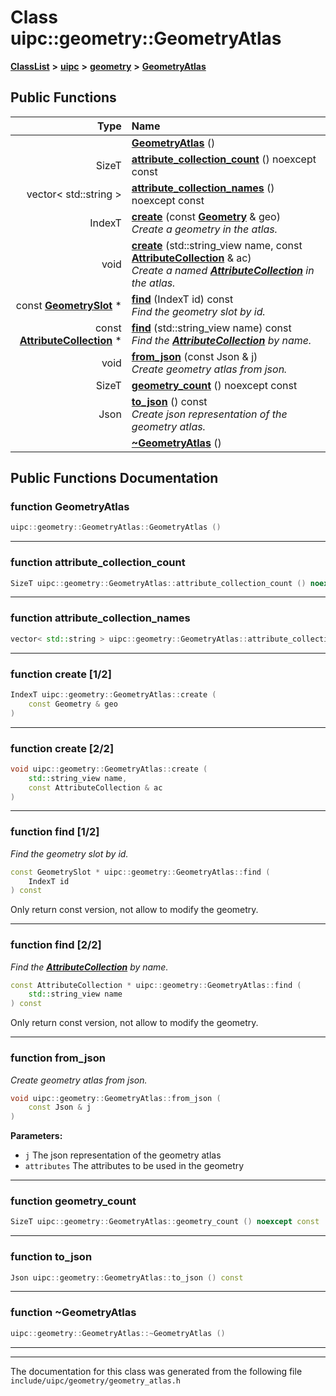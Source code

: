 

# Class uipc::geometry::GeometryAtlas



[**ClassList**](annotated.md) **>** [**uipc**](namespaceuipc.md) **>** [**geometry**](namespaceuipc_1_1geometry.md) **>** [**GeometryAtlas**](classuipc_1_1geometry_1_1_geometry_atlas.md)










































## Public Functions

| Type | Name |
| ---: | :--- |
|   | [**GeometryAtlas**](#function-geometryatlas) () <br> |
|  SizeT | [**attribute\_collection\_count**](#function-attribute_collection_count) () noexcept const<br> |
|  vector&lt; std::string &gt; | [**attribute\_collection\_names**](#function-attribute_collection_names) () noexcept const<br> |
|  IndexT | [**create**](#function-create-12) (const [**Geometry**](classuipc_1_1geometry_1_1_geometry.md) & geo) <br>_Create a geometry in the atlas._  |
|  void | [**create**](#function-create-22) (std::string\_view name, const [**AttributeCollection**](classuipc_1_1geometry_1_1_attribute_collection.md) & ac) <br>_Create a named_ [_**AttributeCollection**_](classuipc_1_1geometry_1_1_attribute_collection.md) _in the atlas._ |
|  const [**GeometrySlot**](classuipc_1_1geometry_1_1_geometry_slot.md) \* | [**find**](#function-find-12) (IndexT id) const<br>_Find the geometry slot by id._  |
|  const [**AttributeCollection**](classuipc_1_1geometry_1_1_attribute_collection.md) \* | [**find**](#function-find-22) (std::string\_view name) const<br>_Find the_ [_**AttributeCollection**_](classuipc_1_1geometry_1_1_attribute_collection.md) _by name._ |
|  void | [**from\_json**](#function-from_json) (const Json & j) <br>_Create geometry atlas from json._  |
|  SizeT | [**geometry\_count**](#function-geometry_count) () noexcept const<br> |
|  Json | [**to\_json**](#function-to_json) () const<br>_Create json representation of the geometry atlas._  |
|   | [**~GeometryAtlas**](#function-geometryatlas) () <br> |




























## Public Functions Documentation




### function GeometryAtlas 

```C++
uipc::geometry::GeometryAtlas::GeometryAtlas () 
```




<hr>



### function attribute\_collection\_count 

```C++
SizeT uipc::geometry::GeometryAtlas::attribute_collection_count () noexcept const
```




<hr>



### function attribute\_collection\_names 

```C++
vector< std::string > uipc::geometry::GeometryAtlas::attribute_collection_names () noexcept const
```




<hr>



### function create [1/2]

```C++
IndexT uipc::geometry::GeometryAtlas::create (
    const Geometry & geo
) 
```




<hr>



### function create [2/2]

```C++
void uipc::geometry::GeometryAtlas::create (
    std::string_view name,
    const AttributeCollection & ac
) 
```




<hr>



### function find [1/2]

_Find the geometry slot by id._ 
```C++
const GeometrySlot * uipc::geometry::GeometryAtlas::find (
    IndexT id
) const
```



Only return const version, not allow to modify the geometry. 


        

<hr>



### function find [2/2]

_Find the_ [_**AttributeCollection**_](classuipc_1_1geometry_1_1_attribute_collection.md) _by name._
```C++
const AttributeCollection * uipc::geometry::GeometryAtlas::find (
    std::string_view name
) const
```



Only return const version, not allow to modify the geometry. 


        

<hr>



### function from\_json 

_Create geometry atlas from json._ 
```C++
void uipc::geometry::GeometryAtlas::from_json (
    const Json & j
) 
```





**Parameters:**


* `j` The json representation of the geometry atlas 
* `attributes` The attributes to be used in the geometry 




        

<hr>



### function geometry\_count 

```C++
SizeT uipc::geometry::GeometryAtlas::geometry_count () noexcept const
```




<hr>



### function to\_json 

```C++
Json uipc::geometry::GeometryAtlas::to_json () const
```




<hr>



### function ~GeometryAtlas 

```C++
uipc::geometry::GeometryAtlas::~GeometryAtlas () 
```




<hr>

------------------------------
The documentation for this class was generated from the following file `include/uipc/geometry/geometry_atlas.h`

